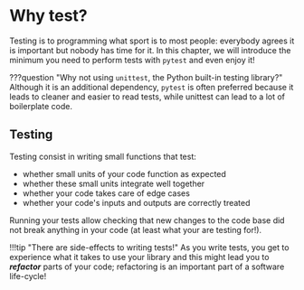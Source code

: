 
# Why test?

Testing is to programming what sport is to most people: everybody agrees it is
important but nobody has time for it. In this chapter, we will introduce the
minimum you need to perform tests with `pytest` and even enjoy it!

???question "Why not using `unittest`, the Python built-in testing library?"
    Although it is an additional dependency, `pytest` is often preferred
    because it leads to cleaner and easier to read tests, while unittest
    can lead to a lot of boilerplate code.

## Testing

Testing consist in writing small functions that test:

- whether small units of your code function as expected
- whether these small units integrate well together
- whether your code takes care of edge cases
- whether your code's inputs and outputs are correctly treated

Running your tests allow checking that new changes to the code base did
not break anything in your code (at least what your are testing for!).

!!!tip "There are side-effects to writing tests!"
    As you write tests, you get to experience what it takes to use your
    library and this might lead you to ***refactor*** parts of your code;
    refactoring is an important part of a software life-cycle!

